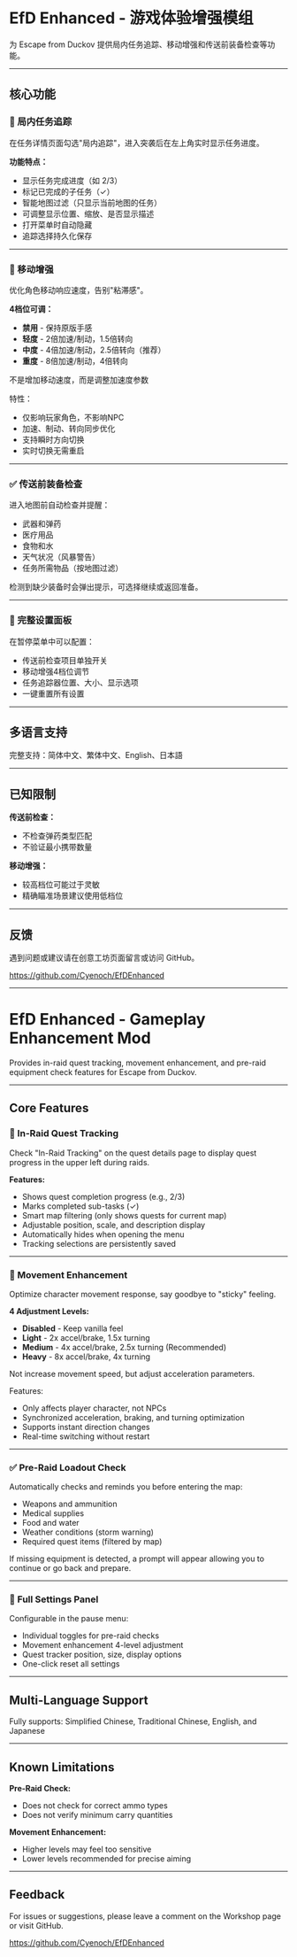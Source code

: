 # EfD Enhanced - 游戏体验增强模组

为 Escape from Duckov 提供局内任务追踪、移动增强和传送前装备检查等功能。

---

## 核心功能

### 🎯 局内任务追踪

在任务详情页面勾选"局内追踪"，进入突袭后在左上角实时显示任务进度。

**功能特点：**
- 显示任务完成进度（如 2/3）
- 标记已完成的子任务（✓）
- 智能地图过滤（只显示当前地图的任务）
- 可调整显示位置、缩放、是否显示描述
- 打开菜单时自动隐藏
- 追踪选择持久化保存

---

### 🏃 移动增强

优化角色移动响应速度，告别"粘滞感"。

**4档位可调：**
- **禁用** - 保持原版手感
- **轻度** - 2倍加速/制动，1.5倍转向
- **中度** - 4倍加速/制动，2.5倍转向（推荐）
- **重度** - 8倍加速/制动，4倍转向

不是增加移动速度，而是调整加速度参数

特性：
- 仅影响玩家角色，不影响NPC
- 加速、制动、转向同步优化
- 支持瞬时方向切换
- 实时切换无需重启

---

### ✅ 传送前装备检查

进入地图前自动检查并提醒：

- 武器和弹药
- 医疗用品
- 食物和水
- 天气状况（风暴警告）
- 任务所需物品（按地图过滤）

检测到缺少装备时会弹出提示，可选择继续或返回准备。

---

### 🎨 完整设置面板

在暂停菜单中可以配置：
- 传送前检查项目单独开关
- 移动增强4档位调节
- 任务追踪器位置、大小、显示选项
- 一键重置所有设置

---

## 多语言支持

完整支持：简体中文、繁体中文、English、日本語

---

## 已知限制

**传送前检查：**
- 不检查弹药类型匹配
- 不验证最小携带数量

**移动增强：**
- 较高档位可能过于灵敏
- 精确瞄准场景建议使用低档位

---

## 反馈

遇到问题或建议请在创意工坊页面留言或访问 GitHub。

https://github.com/Cyenoch/EfDEnhanced

---

# EfD Enhanced - Gameplay Enhancement Mod

Provides in-raid quest tracking, movement enhancement, and pre-raid equipment check features for Escape from Duckov.

---

## Core Features

### 🎯 In-Raid Quest Tracking

Check "In-Raid Tracking" on the quest details page to display quest progress in the upper left during raids.

**Features:**
- Shows quest completion progress (e.g., 2/3)
- Marks completed sub-tasks (✓)
- Smart map filtering (only shows quests for current map)
- Adjustable position, scale, and description display
- Automatically hides when opening the menu
- Tracking selections are persistently saved

---

### 🏃 Movement Enhancement

Optimize character movement response, say goodbye to "sticky" feeling.

**4 Adjustment Levels:**
- **Disabled** - Keep vanilla feel
- **Light** - 2x accel/brake, 1.5x turning
- **Medium** - 4x accel/brake, 2.5x turning (Recommended)
- **Heavy** - 8x accel/brake, 4x turning

Not increase movement speed, but adjust acceleration parameters.

Features:
- Only affects player character, not NPCs
- Synchronized acceleration, braking, and turning optimization
- Supports instant direction changes
- Real-time switching without restart

---

### ✅ Pre-Raid Loadout Check

Automatically checks and reminds you before entering the map:

- Weapons and ammunition
- Medical supplies
- Food and water
- Weather conditions (storm warning)
- Required quest items (filtered by map)

If missing equipment is detected, a prompt will appear allowing you to continue or go back and prepare.

---

### 🎨 Full Settings Panel

Configurable in the pause menu:
- Individual toggles for pre-raid checks
- Movement enhancement 4-level adjustment
- Quest tracker position, size, display options
- One-click reset all settings

---

## Multi-Language Support

Fully supports: Simplified Chinese, Traditional Chinese, English, and Japanese

---

## Known Limitations

**Pre-Raid Check:**
- Does not check for correct ammo types
- Does not verify minimum carry quantities

**Movement Enhancement:**
- Higher levels may feel too sensitive
- Lower levels recommended for precise aiming

---

## Feedback

For issues or suggestions, please leave a comment on the Workshop page or visit GitHub.

https://github.com/Cyenoch/EfDEnhanced
